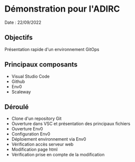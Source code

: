 # Démonstration pour l'ADIRC

Date : 22/09/2022

## Objectifs
Présentation rapide d'un environnement GitOps

## Principaux composants
- Visual Studio Code
- Github
- Env0
- Scaleway

## Déroulé
- Clone d'un repository Git
- Ouverture dans VSC et présentation des principaux fichiers
- Ouverture Env0
- Configuration Env0
- Déploiement environnement via Env0
- Vérification accès serveur web
- Modification page html
- Vérification prise en compte de la modification 


